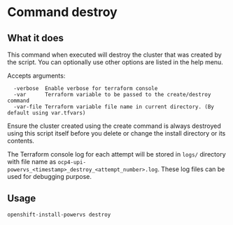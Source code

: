 # Command destroy

## What it does

This command when executed will destroy the cluster that was created by the script. You can optionally use other options are listed in the help menu.

Accepts arguments:
```
  -verbose  Enable verbose for terraform console
  -var      Terraform variable to be passed to the create/destroy command
  -var-file Terraform variable file name in current directory. (By default using var.tfvars)
```

Ensure the cluster created using the create command is always destroyed using this script itself before you delete or change the install directory or its contents.

The Terraform console log for each attempt will be stored in `logs/` directory with file name as `ocp4-upi-powervs_<timestamp>_destroy_<attempt_number>.log`. These log files can be used for debugging purpose.

## Usage

```
openshift-install-powervs destroy
```
